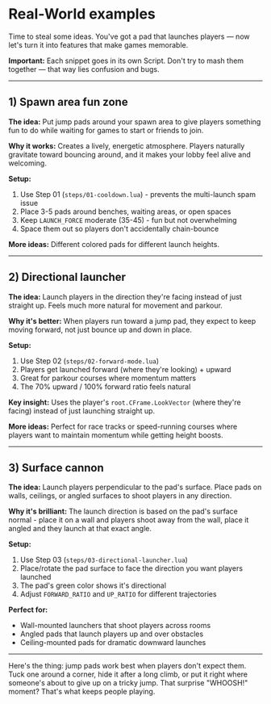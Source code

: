 # Real-World examples

Time to steal some ideas. You've got a pad that launches players — now let's turn it into features that make games memorable.

**Important:** Each snippet goes in its own Script. Don't try to mash them together — that way lies confusion and bugs.

---

## 1) Spawn area fun zone

**The idea:** Put jump pads around your spawn area to give players something fun to do while waiting for games to start or friends to join.

**Why it works:** Creates a lively, energetic atmosphere. Players naturally gravitate toward bouncing around, and it makes your lobby feel alive and welcoming.

**Setup:**
1. Use Step 01 (`steps/01-cooldown.lua`) - prevents the multi-launch spam issue
2. Place 3-5 pads around benches, waiting areas, or open spaces
3. Keep `LAUNCH_FORCE` moderate (35-45) - fun but not overwhelming
4. Space them out so players don't accidentally chain-bounce

**More ideas:** Different colored pads for different launch heights.

---

## 2) Directional launcher

**The idea:** Launch players in the direction they're facing instead of just straight up. Feels much more natural for movement and parkour.

**Why it's better:** When players run toward a jump pad, they expect to keep moving forward, not just bounce up and down in place.

**Setup:**
1. Use Step 02 (`steps/02-forward-mode.lua`)
2. Players get launched forward (where they're looking) + upward
3. Great for parkour courses where momentum matters
4. The 70% upward / 100% forward ratio feels natural

**Key insight:** Uses the player's `root.CFrame.LookVector` (where they're facing) instead of just launching straight up.

**More ideas:** Perfect for race tracks or speed-running courses where players want to maintain momentum while getting height boosts.

---

## 3) Surface cannon

**The idea:** Launch players perpendicular to the pad's surface. Place pads on walls, ceilings, or angled surfaces to shoot players in any direction.

**Why it's brilliant:** The launch direction is based on the pad's surface normal - place it on a wall and players shoot away from the wall, place it angled and they launch at that exact angle.

**Setup:**
1. Use Step 03 (`steps/03-directional-launcher.lua`) 
2. Place/rotate the pad surface to face the direction you want players launched
3. The pad's green color shows it's directional
4. Adjust `FORWARD_RATIO` and `UP_RATIO` for different trajectories

**Perfect for:** 
- Wall-mounted launchers that shoot players across rooms
- Angled pads that launch players up and over obstacles  
- Ceiling-mounted pads for dramatic downward launches

---

Here's the thing: jump pads work best when players don't expect them. Tuck one around a corner, hide it after a long climb, or put it right where someone's about to give up on a tricky jump. That surprise "WHOOSH!" moment? That's what keeps people playing.
